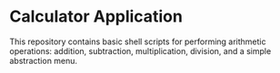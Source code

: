# Calculator Application

This repository contains basic shell scripts for performing arithmetic operations: addition, subtraction, multiplication, division, and a simple abstraction menu.